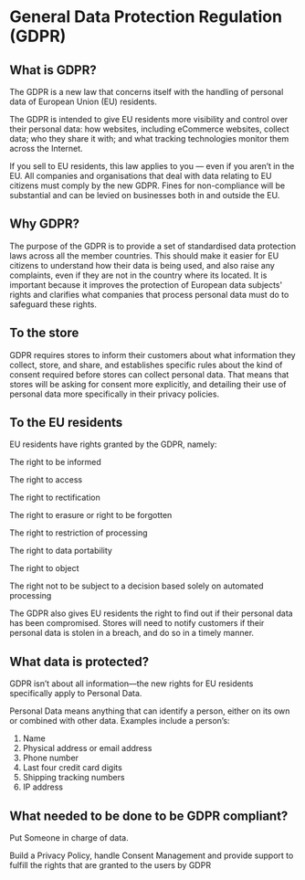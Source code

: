 # General Data Protection Regulation (GDPR) 

## What is GDPR?
The GDPR is a new law that concerns itself with the handling of personal data of European Union (EU) residents. 

The GDPR is intended to give EU residents more visibility and control over their personal data: how websites, including eCommerce websites, collect data; who they share it with; and what tracking technologies monitor them across the Internet. 

If you sell to EU residents, this law applies to you — even if you aren’t in the EU.  All companies and organisations that deal with data relating to EU citizens must comply by the new GDPR. Fines for non-compliance will be substantial and can be levied on businesses both in and outside the EU.

## Why GDPR?
The purpose of the GDPR is to provide a set of standardised data protection laws across all the member countries. This should make it easier for EU citizens to understand how their data is being used, and also raise any complaints, even if they are not in the country where its located. It is important because it improves the protection of European data subjects' rights and clarifies what companies that process personal data must do to safeguard these rights.

## To the store
GDPR requires stores to inform their customers about what information they collect, store, and share, and establishes specific rules about the kind of consent required before stores can collect personal data. That means that stores will be asking for consent more explicitly, and detailing their use of personal data more specifically in their privacy policies.

## To the EU residents
EU residents have rights granted by the GDPR, namely: 

The right to be informed        

The right to access

The right to rectification

The right to erasure or right to be forgotten

The right to restriction of processing

The right to data portability

The right to object

The right not to be subject to a decision based solely on automated processing

The GDPR also gives EU residents the right to find out if their personal data has been compromised. Stores will need to notify customers if their personal data is stolen in a breach, and do so in a timely manner.

## What data is protected? 
GDPR isn’t about all information—the new rights for EU residents specifically apply to Personal Data.

Personal Data means anything that can identify a person, either on its own or combined with other data. Examples include a person’s:

1. Name 
2. Physical address or email address
3. Phone number
4. Last four credit card digits
5. Shipping tracking numbers 
6. IP address

## What needed to be done to be GDPR compliant?
Put Someone in charge of data. 

Build a Privacy Policy, handle Consent Management and provide support to fulfill the rights that are granted to the users by GDPR 